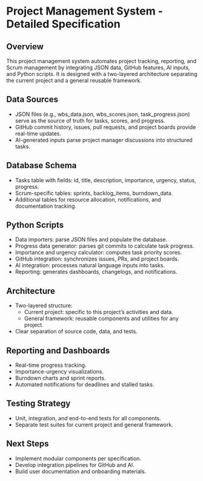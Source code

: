 # Project Management System - Detailed Specification

## Overview
This project management system automates project tracking, reporting, and Scrum management by integrating JSON data, GitHub features, AI inputs, and Python scripts. It is designed with a two-layered architecture separating the current project and a general reusable framework.

## Data Sources
- JSON files (e.g., wbs_data.json, wbs_scores.json, task_progress.json) serve as the source of truth for tasks, scores, and progress.
- GitHub commit history, issues, pull requests, and project boards provide real-time updates.
- AI-generated inputs parse project manager discussions into structured tasks.

## Database Schema
- Tasks table with fields: id, title, description, importance, urgency, status, progress.
- Scrum-specific tables: sprints, backlog_items, burndown_data.
- Additional tables for resource allocation, notifications, and documentation tracking.

## Python Scripts
- Data importers: parse JSON files and populate the database.
- Progress data generator: parses git commits to calculate task progress.
- Importance and urgency calculator: computes task priority scores.
- GitHub integration: synchronizes issues, PRs, and project boards.
- AI integration: processes natural language inputs into tasks.
- Reporting: generates dashboards, changelogs, and notifications.

## Architecture
- Two-layered structure:
  - Current project: specific to this project’s activities and data.
  - General framework: reusable components and utilities for any project.
- Clear separation of source code, data, and tests.

## Reporting and Dashboards
- Real-time progress tracking.
- Importance-urgency visualizations.
- Burndown charts and sprint reports.
- Automated notifications for deadlines and stalled tasks.

## Testing Strategy
- Unit, integration, and end-to-end tests for all components.
- Separate test suites for current project and general framework.

## Next Steps
- Implement modular components per specification.
- Develop integration pipelines for GitHub and AI.
- Build user documentation and onboarding materials.
